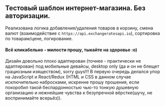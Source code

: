 ## Тестовый шаблон интернет-магазина. Без авторизации.

Реализована логика добавления/удаления товаров в корзину, смена валют (взаимодействие с ```https://api.exchangeratesapi.io```), сортировка по товарам/цене, логирование.

#### Всё кликабельно - милости прошу, тыкайте на здоровье :о)

Дизайн довольно плохо адаптирован (точнее - практически не адаптирован) под мобильные девайсы, desktop only (да и он не блещет грациозным изяществом), sorry guys!!!
В первую очередь делался упор на JavaScript и React/Redux (HTML и CSS в данном случае исключительно набросками, искренне прошу прошения, если покоробил такой беспардонностью чью-то тонкую душевную организацию и нежнейшие чувства к безупречной вёрстке(шучу, не воспринимайте всерьёз)).
